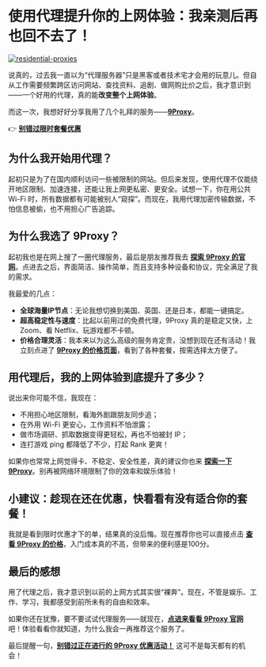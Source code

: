 # 使用代理提升你的上网体验：我亲测后再也回不去了！

<a href='https://postimages.org/' target='_blank'><img src='https://i.postimg.cc/8c0m890Z/residential-proxies.jpg' border='0' alt='residential-proxies'/></a>

说真的，过去我一直以为“代理服务器”只是黑客或者技术宅才会用的玩意儿。但自从工作需要频繁跨区访问网站、查找资料、追剧、做网购比价之后，我才意识到——一个好用的代理，真的能**改变整个上网体验**。

而这一次，我想好好分享我用了几个礼拜的服务——[**9Proxy**](https://the9proxy.short.gy/github-homepage-lucas888)。

👉 [**别错过限时套餐优惠**](https://the9proxy.short.gy/github-pricing-lucas888)


## 为什么我开始用代理？

起初只是为了在国内顺利访问一些被限制的网站。但后来发现，使用代理不仅能绕开地区限制、加速连接，还能让我上网更私密、更安全。试想一下，你在用公共 Wi-Fi 时，所有数据都有可能被别人“窥探”。而现在，我用代理加密传输数据，不怕信息被偷，也不用担心广告追踪。

## 为什么我选了 9Proxy？

起初我也是在网上搜了一圈代理服务，最后是朋友推荐我去 [**探索 9Proxy 的官网**](https://the9proxy.short.gy/github-homepage-lucas888)。点进去之后，界面简洁、操作简单，而且支持多种设备和协议，完全满足了我的需求。

我最爱的几点：

- **全球海量IP节点**：无论我想切换到美国、英国、还是日本，都能一键搞定。
- **超高稳定性与速度**：比起以前用过的免费代理，9Proxy 真的是稳定又快，上 Zoom、看 Netflix、玩游戏都不卡顿。
- **价格合理灵活**：我本来以为这么高级的服务肯定贵，没想到现在还有活动！我立刻点进了 [**9Proxy 的价格页面**](https://the9proxy.short.gy/github-pricing-lucas888)，看到了各种套餐，按需选择太方便了。

## 用代理后，我的上网体验到底提升了多少？

说出来你可能不信，我现在：

- 不用担心地区限制，看海外剧跟朋友同步追；
- 在外用 Wi-Fi 更安心，工作资料不怕泄露；
- 做市场调研、抓取数据变得更轻松，再也不怕被封 IP；
- 连打游戏 ping 都降低了不少，打起 Rank 更爽！

如果你也常常上网觉得卡、不稳定、安全性差，真的建议你也来 [**探索一下 9Proxy**](https://the9proxy.short.gy/github-homepage-lucas888)。别再被网络环境限制了你的效率和娱乐体验！

## 小建议：趁现在还在优惠，快看看有没有适合你的套餐！

我就是看到限时优惠才下的单，结果真的没后悔。现在推荐你也可以直接点击 [**查看 9Proxy 的价格**](https://the9proxy.short.gy/github-pricing-lucas888)，入门成本真的不高，但带来的便利感是100分。

## 最后的感想

用了代理之后，我才意识到以前的上网方式其实很“裸奔”。现在，不管是娱乐、工作、学习，我都感受到前所未有的自由和效率。

如果你还在犹豫，要不要试试代理服务——就现在，[**点进来看看 9Proxy 官网**](https://the9proxy.short.gy/github-homepage-lucas888) 吧！体验看看你就知道，为什么我会一再推荐这个服务了。

最后提醒一句，[**别错过正在进行的 9Proxy 优惠活动！**](https://the9proxy.short.gy/github-pricing-lucas888) 这可不是每天都有的机会！



